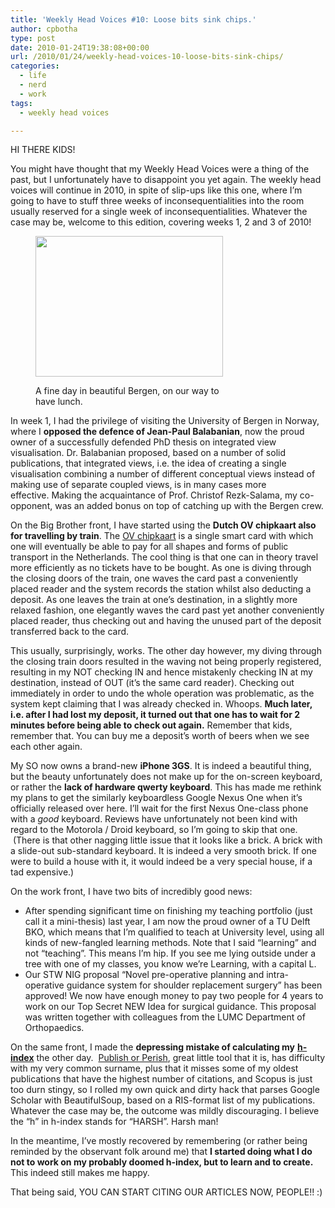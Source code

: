 ```yaml
---
title: 'Weekly Head Voices #10: Loose bits sink chips.'
author: cpbotha
type: post
date: 2010-01-24T19:38:08+00:00
url: /2010/01/24/weekly-head-voices-10-loose-bits-sink-chips/
categories:
  - life
  - nerd
  - work
tags:
  - weekly head voices

---
```

HI THERE KIDS!

You might have thought that my Weekly Head Voices were a thing of the past, but I unfortunately have to disappoint you yet again. The weekly head voices will continue in 2010, in spite of slip-ups like this one, where I&#8217;m going to have to stuff three weeks of inconsequentialities into the room usually reserved for a single week of inconsequentialities. Whatever the case may be, welcome to this edition, covering weeks 1, 2 and 3 of 2010!<figure id="attachment_724" aria-describedby="caption-attachment-724" style="width: 300px" class="wp-caption aligncenter"><a href="http://cpbotha.net/wp-content/uploads/2010/01/bergen_abstract_lunch-1024.jpg" data-rel="lightbox-image-0" data-rl_title="" data-rl_caption="" title="">

<img data-attachment-id="724" data-permalink="https://cpbotha.net/2010/01/24/weekly-head-voices-10-loose-bits-sink-chips/bergen_abstract_lunch-1024/" data-orig-file="https://cpbotha.net/wp-content/uploads/2010/01/bergen_abstract_lunch-1024.jpg" data-orig-size="1024,768" data-comments-opened="1" data-image-meta="{&quot;aperture&quot;:&quot;3.2&quot;,&quot;credit&quot;:&quot;&quot;,&quot;camera&quot;:&quot;E71&quot;,&quot;caption&quot;:&quot;&quot;,&quot;created_timestamp&quot;:&quot;1262866256&quot;,&quot;copyright&quot;:&quot;&quot;,&quot;focal_length&quot;:&quot;4.9&quot;,&quot;iso&quot;:&quot;0&quot;,&quot;shutter_speed&quot;:&quot;0&quot;,&quot;title&quot;:&quot;&quot;}" data-image-title="bergen_abstract_lunch-1024" data-image-description="" data-medium-file="https://cpbotha.net/wp-content/uploads/2010/01/bergen_abstract_lunch-1024-300x225.jpg" data-large-file="https://cpbotha.net/wp-content/uploads/2010/01/bergen_abstract_lunch-1024.jpg" class="size-medium wp-image-724" title="bergen_abstract_lunch-1024" src="http://cpbotha.net/wp-content/uploads/2010/01/bergen_abstract_lunch-1024-300x225.jpg" alt="" width="300" height="225" srcset="https://cpbotha.net/wp-content/uploads/2010/01/bergen_abstract_lunch-1024-300x225.jpg 300w, https://cpbotha.net/wp-content/uploads/2010/01/bergen_abstract_lunch-1024.jpg 1024w" sizes="(max-width: 300px) 85vw, 300px" /></a><figcaption id="caption-attachment-724" class="wp-caption-text">A fine day in beautiful Bergen, on our way to have lunch.</figcaption></figure> 

In week 1, I had the privilege of visiting the University of Bergen in Norway, where I **opposed the defence of Jean-Paul Balabanian**, now the proud owner of a successfully defended PhD thesis on integrated view visualisation. Dr. Balabanian proposed, based on a number of solid publications, that integrated views, i.e. the idea of creating a single visualisation combining a number of different conceptual views instead of making use of separate coupled views, is in many cases more effective. Making the acquaintance of Prof. Christof Rezk-Salama, my co-opponent, was an added bonus on top of catching up with the Bergen crew.

On the Big Brother front, I have started using the **Dutch OV chipkaart also for travelling by train**. The [OV chipkaart][1] is a single smart card with which one will eventually be able to pay for all shapes and forms of public transport in the Netherlands. The cool thing is that one can in theory travel more efficiently as no tickets have to be bought. As one is diving through the closing doors of the train, one waves the card past a conveniently placed reader and the system records the station whilst also deducting a deposit. As one leaves the train at one&#8217;s destination, in a slightly more relaxed fashion, one elegantly waves the card past yet another conveniently placed reader, thus checking out and having the unused part of the deposit transferred back to the card.

This usually, surprisingly, works. The other day however, my diving through the closing train doors resulted in the waving not being properly registered, resulting in my NOT checking IN and hence mistakenly checking IN at my destination, instead of OUT (it&#8217;s the same card reader). Checking out immediately in order to undo the whole operation was problematic, as the system kept claiming that I was already checked in. Whoops. **Much later, i.e. after I had lost my deposit, it turned out that one has to wait for 2 minutes before being able to check out again.** Remember that kids, remember that. You can buy me a deposit&#8217;s worth of beers when we see each other again.

My SO now owns a brand-new **iPhone 3GS**. It is indeed a beautiful thing, but the beauty unfortunately does not make up for the on-screen keyboard, or rather the **lack of hardware qwerty keyboard**. This has made me rethink my plans to get the similarly keyboardless Google Nexus One when it&#8217;s officially released over here. I&#8217;ll wait for the first Nexus One-class phone with a _good_ keyboard. Reviews have unfortunately not been kind with regard to the Motorola / Droid keyboard, so I&#8217;m going to skip that one.  (There is that other nagging little issue that it looks like a brick. A brick with a slide-out sub-standard keyboard. It is indeed a very smooth brick. If one were to build a house with it, it would indeed be a very special house, if a tad expensive.)

On the work front, I have two bits of incredibly good news:

  * After spending significant time on finishing my teaching portfolio (just call it a mini-thesis) last year, I am now the proud owner of a TU Delft BKO, which means that I&#8217;m qualified to teach at University level, using all kinds of new-fangled learning methods. Note that I said &#8220;learning&#8221; and not &#8220;teaching&#8221;. This means I&#8217;m hip. If you see me lying outside under a tree with one of my classes, you know we&#8217;re Learning, with a capital L.
  * Our STW NIG proposal &#8220;Novel pre-operative planning and intra-operative guidance system for shoulder replacement surgery&#8221; has been approved! We now have enough money to pay two people for 4 years to work on our Top Secret NEW Idea for surgical guidance. This proposal was written together with colleagues from the LUMC Department of Orthopaedics.

On the same front, I made the **depressing mistake of calculating my** [**h-index**][2] the other day.  [Publish or Perish][3], great little tool that it is, has difficulty with my very common surname, plus that it misses some of my oldest publications that have the highest number of citations, and Scopus is just too durn stingy, so I rolled my own quick and dirty hack that parses Google Scholar with BeautifulSoup, based on a RIS-format list of my publications. Whatever the case may be, the outcome was mildly discouraging. I believe the &#8220;h&#8221; in h-index stands for &#8220;HARSH&#8221;. Harsh man!

In the meantime, I&#8217;ve mostly recovered by remembering (or rather being reminded by the observant folk around me) that **I started doing what I do not to work on my probably doomed h-index, but to learn and to create.** This indeed still makes me happy.

That being said, YOU CAN START CITING OUR ARTICLES NOW, PEOPLE!! :)

 [1]: http://www.ov-chipkaart.nl/ "Link to OV Chipkaart site."
 [2]: http://en.wikipedia.org/wiki/H-index "Wikipedia page explaining the monstrous h-index"
 [3]: http://www.harzing.com/pop.htm "Publish or Perish website"
